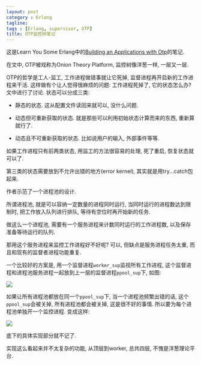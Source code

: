 ```yaml
---
layout: post
category : Erlang
tagline:
tags : [Erlang, supervisor, OTP]
title: OTP监控树笔记
---
```


这是Learn You Some Erlang中的[Building an Applications with Otp](http://learnyousomeerlang.com/building-applications-with-otp)的笔记.

在文中, OTP被戏称为Onion Theory Platform, 监控树像洋葱一样, 一层又一层.

OTP的哲学是工人-监工, 工作进程做错事就让它死掉, 监督进程再开启新的工作进程来干活.
这样做有个让人觉得很麻烦的问题: 工作进程死掉了, 它的状态怎么办? 文中进行了讨论.
状态可以分成三类:

* 静态的状态. 这从配置文件读回来就可以, 没什么问题.

* 动态但可重新获取的状态. 就是那些可以利用初始状态计算而来的东西, 重新算就行了.

* 动态且不可重新获取的状态. 比如说用户的输入, 外部事件等等.

如果工作进程只有前两类状态, 用监工的方法很容易的处理, 死了重启, 恢复状态就可以了.

第三类的状态需要放到不允许出错的地方(error kernel), 其实就是用try...catch包起来.

作者示范了一个进程池的设计.

所谓进程池, 就是可以容纳一定数量的进程同时运行, 当同时运行的进程数达到限制时,
把工作放入队列进行排队, 等待有空位时再开始新的任务.

做这么一个进程池, 需要有一个服务进程来计数同时运行的工作进程数,
以及保存准备等待运行的队列.

那用这个服务进程来监控工作进程好不好呢? 可以, 但缺点是服务进程任务太重,
而且和现有的监督者进程功能重复.

一个比较好的方案是, 用一个监督进程`worker_sup`监视所有工作进程,
这个监督进程和进程池服务进程一起放到上一层的监督进程`ppool_sup`下, 如图:

<img src=http://learnyousomeerlang.com/static/img/ppool_sup.png>

如果让所有进程池都放在同一个`ppool_sup`下, 当一个进程池频繁出错的话,
这个`ppool_sup`会被关掉, 所有进程池都会被关掉, 这是很不好的事情.
所以要为每个进程池单独开一个监控进程. 变成这样:

<img src=http://learnyousomeerlang.com/static/img/ppool_supersup.png>

底下的具体实现部分就不记了.

实现这么看起来并不太复杂的功能, 从顶层到worker, 总共四层, 不愧是洋葱理论平台.